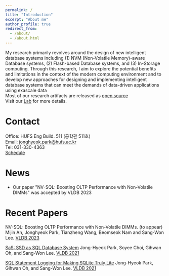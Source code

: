 ```yaml
---
permalink: /
title: "Introduction"
excerpt: "About me"
author_profile: true
redirect_from: 
  - /about/
  - /about.html
---
```


My research primarily revolves around the design of new intelligent database systems including (1) NVM (Non-Volatile Memory)-aware Database systems, (2) Flash-based Database systems, and (3) In-Storage computing.
Through this research, I aim to explore the potential benefits and limitations in the context of the modern computing environment and to develop new approaches for designing and implementing intelligent database systems that can meet the demands of data-driven applications using exascale data   
Most of our research artifacts are released as [open source](https://github.com/ids-hufs)   
Visit our [Lab](ids.hufs.ac.kr) for more details.

Contact
======
Office: HUFS Eng Build. 511 (공학관 511호)  
Email: jonghyeok.park@hufs.ac.kr  
Tel: 031-330-4363  
[Schedule](https://calendar.google.com/calendar/embed?src=c_b8daa9f139732768337fcf77645a86a04b89a57643f3b517591249d1054e4306%40group.calendar.google.com&ctz=Asia%2FSeoul)

News
======
- Our paper "NV-SQL: Boosting OLTP Performance with Non-Volatile DIMMs" was accepted by VLDB 2023


Recent Papers
======
NV-SQL: Boosting OLTP Performance with Non-Volatile DIMMs. (to appear)
Mijin An, Jonghyeok Park, Tianzheng Wang, Beomseok Nam and Sang-Won Lee.
[VLDB 2023](https://vldb.org/2023/)

[SaS: SSD as SQL Database System](http://vldb.org/pvldb/vol14/p1481-lee.pdf)
Jong-Hyeok Park, Soyee Choi, Gihwan Oh, and Sang-Won Lee.
[VLDB 2021](https://vldb.org/2021/)

[SQL Statement Logging for Making SQLite Truly Lite](http://www.vldb.org/pvldb/vol11/p513-park.pdf)
Jong-Hyeok Park, Gihwan Oh, and Sang-Won Lee.
[VLDB 2021](https://vldb.org/2021/)
